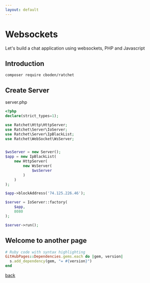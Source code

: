 ```yaml
---
layout: default
---
```


# Websockets

Let's build a chat application using websockets, PHP and Javascript

## Introduction

```composer
composer require cboden/ratchet
```

## Create Server

server.php
```php
<?php
declare(strict_types=1);

use Ratchet\Http\HttpServer;
use Ratchet\Server\IoServer;
use Ratchet\Server\IpBlackList;
use Ratchet\WebSocket\WsServer;


$wsServer = new Server();
$app = new IpBlackList(
    new HttpServer(
        new WsServer(
            $wsServer
        )
    )
);

$app->blockAddress('74.125.226.46');

$server = IoServer::factory(
    $app,
    8080
);

$server->run();
```

## Welcome to another page

```ruby
# Ruby code with syntax highlighting
GitHubPages::Dependencies.gems.each do |gem, version|
  s.add_dependency(gem, "= #{version}")
end
```

[back](../../../)
